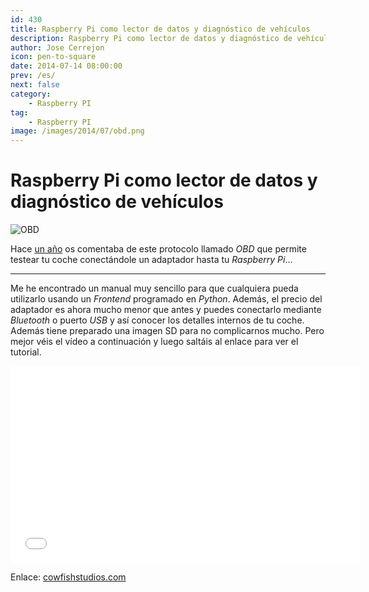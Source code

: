 ```yaml
---
id: 430
title: Raspberry Pi como lector de datos y diagnóstico de vehículos
description: Raspberry Pi como lector de datos y diagnóstico de vehículos
author: Jose Cerrejon
icon: pen-to-square
date: 2014-07-14 08:00:00
prev: /es/
next: false
category:
    - Raspberry PI
tag:
    - Raspberry PI
image: /images/2014/07/obd.png
---
```


# Raspberry Pi como lector de datos y diagnóstico de vehículos

![OBD](/images/2014/07/obd.png)

Hace [un año](/post.php?id=207) os comentaba de este protocolo llamado _OBD_ que permite testear tu coche conectándole un adaptador hasta tu _Raspberry Pi_...

---

Me he encontrado un manual muy sencillo para que cualquiera pueda utilizarlo usando un _Frontend_ programado en _Python_. Además, el precio del adaptador es ahora mucho menor que antes y puedes conectarlo mediante _Bluetooth_ o puerto _USB_ y así conocer los detalles internos de tu coche. Además tiene preparado una imagen SD para no complicarnos mucho. Pero mejor véis el vídeo a continuación y luego saltáis al enlace para ver el tutorial.

<iframe width="560" height="315" src="//www.youtube.com/embed/UAwiVERLmDo" frameborder="0" allowfullscreen></iframe>

Enlace: [cowfishstudios.com](https://www.cowfishstudios.com/blog/obd-pi-raspberry-pi-displaying-car-diagnostics-obd-ii-data-on-an-aftermarket-head-unit)
